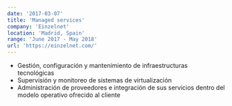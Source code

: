 ```yaml
---
date: '2017-03-07'
title: 'Managed services'
company: 'Einzelnet'
location: 'Madrid, Spain'
range: 'June 2017 - May 2018'
url: 'https://einzelnet.com/'
---
```


- Gestión, configuración y mantenimiento de infraestructuras tecnológicas
- Supervisión y monitoreo de sistemas de virtualización
- Administración de proveedores e integración de sus servicios dentro del modelo operativo ofrecido al cliente
